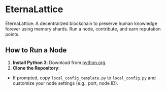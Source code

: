 # EternaLattice
EternaLattice: A decentralized blockchain to preserve human knowledge forever using memory shards. Run a node, contribute, and earn reputation points.
## How to Run a Node
1. **Install Python 3**: Download from [python.org](https://www.python.org/downloads/).
2. **Clone the Repository**:
- If prompted, copy `local_config_template.py` to `local_config.py` and customize your node settings (e.g., port, node ID).
